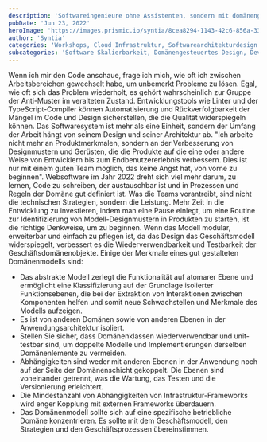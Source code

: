 ```yaml
---
description: 'Softwareingenieure ohne Assistenten, sondern mit domänengesteuertem Design'
pubDate: 'Jun 23, 2022'
heroImage: 'https://images.prismic.io/syntia/8cea8294-1143-42c6-856a-338dd0a286d5_img_20220827_105638_666.jpg?auto=compress,format'
author: 'Syntia'
categories: 'Workshops, Cloud Infrastruktur, Softwarearchitekturdesign'
subcategories: 'Software Skalierbarkeit, Domänengesteuertes Design, DevOps, Serviceverteilung'
---
```


Wenn ich mir den Code anschaue, frage ich mich, wie oft ich zwischen Arbeitsbereichen gewechselt habe, um unbemerkt Probleme zu lösen. Egal, wie oft sich das Problem wiederholt, es gehört wahrscheinlich zur Gruppe der Anti-Muster im veralteten Zustand. Entwicklungstools wie Linter und der TypeScript-Compiler können Automatisierung und Rückverfolgbarkeit der Mängel im Code und Design sicherstellen, die die Qualität widerspiegeln können. Das Softwaresystem ist mehr als eine Einheit, sondern der Umfang der Arbeit hängt von seinem Design und seiner Architektur ab.
"Ich arbeite nicht mehr an Produktmerkmalen, sondern an der Verbesserung von Designmustern und Gerüsten, die die Produkte auf die eine oder andere Weise von Entwicklern bis zum Endbenutzererlebnis verbessern. Dies ist nur mit einem guten Team möglich, das keine Angst hat, von vorne zu beginnen".
Websoftware im Jahr 2022 dreht sich viel mehr darum, zu lernen, Code zu schreiben, der austauschbar ist und in Prozessen und Regeln der Domäne gut definiert ist. Was die Teams vorantreibt, sind nicht die technischen Strategien, sondern die Leistung. Mehr Zeit in die Entwicklung zu investieren, indem man eine Pause einlegt, um eine Routine zur Identifizierung von Modell-Designmustern in Produkten zu starten, ist die richtige Denkweise, um zu beginnen. Wenn das Modell modular, erweiterbar und einfach zu pflegen ist, da das Design das Geschäftsmodell widerspiegelt, verbessert es die Wiederverwendbarkeit und Testbarkeit der Geschäftsdomänenobjekte. Einige der Merkmale eines gut gestalteten Domänenmodells sind:

* Das abstrakte Modell zerlegt die Funktionalität auf atomarer Ebene und ermöglicht eine Klassifizierung auf der Grundlage isolierter Funktionsebenen, die bei der Extraktion von Interaktionen zwischen Komponenten helfen und somit neue Schwachstellen und Merkmale des Modells aufzeigen.
* Es ist von anderen Domänen sowie von anderen Ebenen in der Anwendungsarchitektur isoliert.
* Stellen Sie sicher, dass Domänenklassen wiederverwendbar und unit-testbar sind, um doppelte Modelle und Implementierungen derselben Domänenlemente zu vermeiden.
* Abhängigkeiten sind weder mit anderen Ebenen in der Anwendung noch auf der Seite der Domänenschicht gekoppelt. Die Ebenen sind voneinander getrennt, was die Wartung, das Testen und die Versionierung erleichtert.
* Die Mindestanzahl von Abhängigkeiten von Infrastruktur-Frameworks wird enger Kopplung mit externen Frameworks überdauern.
* Das Domänenmodell sollte sich auf eine spezifische betriebliche Domäne konzentrieren. Es sollte mit dem Geschäftsmodell, den Strategien und den Geschäftsprozessen übereinstimmen.